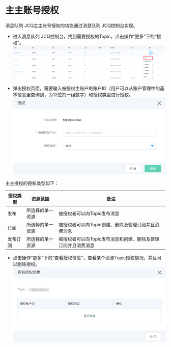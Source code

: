 # 主主账号授权

消息队列 JCQ主主账号授权的功能通过消息队列 JCQ控制台实现。

* 进入消息队列 JCQ控制台，找到需要授权的Topic，点击操作“更多”下的“授权”。
   ![主主授权1](../../../../../image/Internet-Middleware/Message-Queue/主主授权1.png)

* 弹出授权页面，需要输入被授权主账户的账户ID（用户可以从账户管理中的基本信息里查询到，为12位的一组数字）和授权类型进行授权。
   ![主主授权2](../../../../../image/Internet-Middleware/Message-Queue/主主授权2.png)
   
主主授权的授权类型如下： 
    
| 授权类型 | 资源范围         | 备注                                                          |
|----------|------------------|---------------------------------------------------------------|
| 发布     | 所选择的单一资源 | 被授权者可以向Topic发布消息                                   |
| 订阅     | 所选择的单一资源 | 被授权者可以向Topic创建、删除及管理订阅并且消费消息           |
| 发布订阅 | 所选择的单一资源 | 被授权者可以向Topic发布消息和创建、删除及管理订阅并且消费消息 |

* 点击操作“更多”下的“查看授权信息”，查看某个资源Topic授权情况，并且可以删除授权。
  ![主主授权3](../../../../../image/Internet-Middleware/Message-Queue/主主授权3.png)

